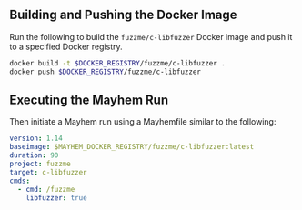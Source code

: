 ## Building and Pushing the Docker Image

Run the following to build the `fuzzme/c-libfuzzer` Docker image and push it to a specified Docker registry.

```sh
docker build -t $DOCKER_REGISTRY/fuzzme/c-libfuzzer .
docker push $DOCKER_REGISTRY/fuzzme/c-libfuzzer
```

## Executing the Mayhem Run

Then initiate a Mayhem run using a Mayhemfile similar to the following:

```yaml
version: 1.14
baseimage: $MAYHEM_DOCKER_REGISTRY/fuzzme/c-libfuzzer:latest
duration: 90
project: fuzzme
target: c-libfuzzer
cmds:
  - cmd: /fuzzme
    libfuzzer: true
```